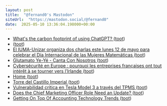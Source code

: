 ```yaml
---
layout: post
title:  "@fernand0's Mastodon"
siteUrl:  "https://mastodon.social/@fernand0"
date:  2025-05-10 13:36:04.198000+00:00
---
```

*  [What's the carbon footprint of using ChatGPT? ](https://www.sustainabilitybynumbers.com/p/carbon-footprint-chatgp) ([toot](https://mastodon.social/@fernand0/114483800584843462))
*  [ ](https://mastodon.eus/@luistxo) ([toot](https://mastodon.social/@fernand0/114483580927637153))
*  [El IUMA-Unizar organiza dos charlas este lunes 12 de mayo para celebrar el Día Internacional de las Mujeres Matemáticas ](https://www.unizar.es/actualidad/vernoticia_ng.php?id=8997) ([toot](https://mastodon.social/@fernand0/114483509059438477))
*  [Glutamato Ye-Yé - Canta Con Nosotros ](https://youtu.be/7VPlnkAHINM?si=d9UAdaridJJoOju) ([toot](https://mastodon.social/@fernand0/114483309640956467))
*  [Cybersécurité en Europe : pourquoi les entreprises françaises ont tout intérêt à se tourner vers l’Irlande ](https://siecledigital.fr/2025/05/07/cybersecurite-en-europe-pourquoi-les-entreprises-francaises-ont-tout-interet-a-se-tourner-vers-lirlande) ([toot](https://mastodon.social/@fernand0/114483251521385789))
*  [Home ](https://github.com/Z3Prover/z3/wik) ([toot](https://mastodon.social/@fernand0/114482996429251897))
*  [Torre del Castillo Imperial ](https://www.flickr.com/photos/fernand0/54479645795) ([toot](https://mastodon.social/@fernand0/114482919892048775))
*  [Vulnerabilidad crítica en Tesla Model 3 a través del TPMS ](https://unaaldia.hispasec.com/2025/05/vulnerabilidad-critica-en-tesla-model-3-a-traves-del-tpms.htm) ([toot](https://mastodon.social/@fernand0/114482775656825353))
*  [Does the Chief Marketing Officer Role Need an Update? ](https://hbr.org/2025/05/does-the-chief-marketing-officer-role-need-an-updat) ([toot](https://mastodon.social/@fernand0/114482519113250193))
*  [Getting On Top Of Accounting Technology Trends ](https://thedatascientist.com/getting-on-top-of-accounting-technology-trends) ([toot](https://mastodon.social/@fernand0/114480858720175363))
